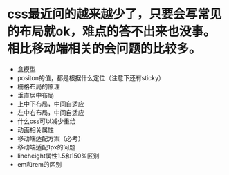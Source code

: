 # css最近问的越来越少了，只要会写常见的布局就ok，难点的答不出来也没事。相比移动端相关的会问题的比较多。

- 盒模型
- positon的值，都是根据什么定位（注意下还有sticky）
- 栅格布局的原理
- 垂直居中布局
- 上中下布局，中间自适应
- 左中右布局，中间自适应
- 什么css可以减少重绘
- 动画相关属性
- 移动端适配方案（必考）
- 移动端适配1px的问题
- lineheight属性1.5和150%区别
- em和rem的区别
